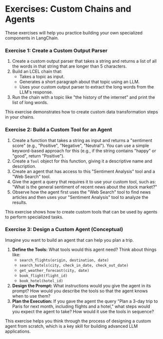 # Exercises: Custom Chains and Agents

These exercises will help you practice building your own specialized components in LangChain.

### Exercise 1: Create a Custom Output Parser

1.  Create a custom output parser that takes a string and returns a list of all the words in that string that are longer than 5 characters.
2.  Build an LCEL chain that:
    *   Takes a topic as input.
    *   Generates a short paragraph about that topic using an LLM.
    *   Uses your custom output parser to extract the long words from the LLM's response.
3.  Run the chain with a topic like "the history of the internet" and print the list of long words.

This exercise demonstrates how to create custom data transformation steps in your chains.

### Exercise 2: Build a Custom Tool for an Agent

1.  Create a function that takes a string as input and returns a "sentiment score" (e.g., "Positive", "Negative", "Neutral"). You can use a simple keyword-based approach for this (e.g., if the string contains "happy" or "good", return "Positive").
2.  Create a `Tool` object for this function, giving it a descriptive name and description.
3.  Create an agent that has access to this "Sentiment Analysis" tool and a "Web Search" tool.
4.  Give the agent a query that requires it to use your custom tool, such as: "What is the general sentiment of recent news about the stock market?"
5.  Observe how the agent first uses the "Web Search" tool to find news articles and then uses your "Sentiment Analysis" tool to analyze the results.

This exercise shows how to create custom tools that can be used by agents to perform specialized tasks.

### Exercise 3: Design a Custom Agent (Conceptual)

Imagine you want to build an agent that can help you plan a trip.

1.  **Define the Tools:** What tools would this agent need? Think about things like:
    *   `search_flights(origin, destination, date)`
    *   `search_hotels(city, check_in_date, check_out_date)`
    *   `get_weather_forecast(city, date)`
    *   `book_flight(flight_id)`
    *   `book_hotel(hotel_id)`
2.  **Design the Prompt:** What instructions would you give the agent in its prompt? How would you describe the tools so that the agent knows when to use them?
3.  **Plan the Execution:** If you gave the agent the query "Plan a 3-day trip to Paris for next month, including flights and a hotel," what steps would you expect the agent to take? How would it use the tools in sequence?

This exercise helps you think through the process of designing a custom agent from scratch, which is a key skill for building advanced LLM applications.
